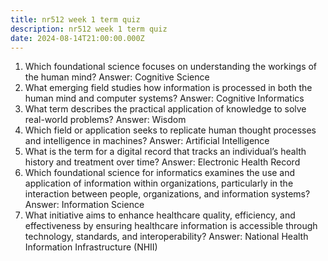 ```yaml
---
title: nr512 week 1 term quiz
description: nr512 week 1 term quiz
date: 2024-08-14T21:00:00.000Z
---
```


1. Which foundational science focuses on understanding the workings of the human mind?
   Answer: Cognitive Science
2. What emerging field studies how information is processed in both the human mind and computer systems?
   Answer: Cognitive Informatics
3. What term describes the practical application of knowledge to solve real-world problems?
   Answer: Wisdom
4. Which field or application seeks to replicate human thought processes and intelligence in machines?
   Answer: Artificial Intelligence
5. What is the term for a digital record that tracks an individual’s health history and treatment over time?
   Answer: Electronic Health Record
6. Which foundational science for informatics examines the use and application of information within organizations, particularly in the interaction between people, organizations, and information systems?
   Answer: Information Science
7. What initiative aims to enhance healthcare quality, efficiency, and effectiveness by ensuring healthcare information is accessible through technology, standards, and interoperability?
   Answer: National Health Information Infrastructure (NHII)
